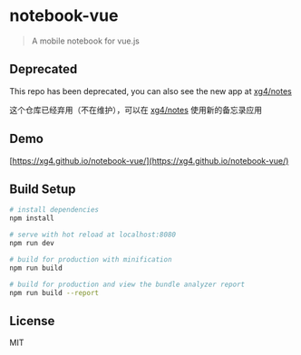 # notebook-vue

> A mobile notebook for vue.js

## Deprecated

This repo has been deprecated, you can also see the new app at [xg4/notes](https://github.com/xg4/notes)

这个仓库已经弃用（不在维护），可以在 [xg4/notes](https://github.com/xg4/notes) 使用新的备忘录应用

## Demo

[https://xg4.github.io/notebook-vue/](https://xg4.github.io/notebook-vue/)

## Build Setup

```bash
# install dependencies
npm install

# serve with hot reload at localhost:8080
npm run dev

# build for production with minification
npm run build

# build for production and view the bundle analyzer report
npm run build --report
```

## License

MIT
